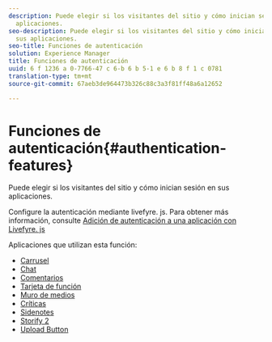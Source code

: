 ```yaml
---
description: Puede elegir si los visitantes del sitio y cómo inician sesión en sus
  aplicaciones.
seo-description: Puede elegir si los visitantes del sitio y cómo inician sesión en
  sus aplicaciones.
seo-title: Funciones de autenticación
solution: Experience Manager
title: Funciones de autenticación
uuid: 6 f 1236 a 0-7766-47 c 6-b 6 b 5-1 e 6 b 8 f 1 c 0781
translation-type: tm+mt
source-git-commit: 67aeb3de964473b326c88c3a3f81ff48a6a12652

---
```



# Funciones de autenticación{#authentication-features}

Puede elegir si los visitantes del sitio y cómo inician sesión en sus aplicaciones.

Configure la autenticación mediante livefyre. js. Para obtener más información, consulte [Adición de autenticación a una aplicación con Livefyre. js](/help/implementation/c-getting-started/c-implementation-process/c-using-livefyre.js-to-create-customize-and-use-apps-on-your-site.md)

Aplicaciones que utilizan esta función:

* [Carrusel](../c-about-apps/c-carousel-app/c-carousel-app.md#c_carousel_app)
* [Chat](../c-about-apps/c-chat-app/c-chat-app.md#c_chat_app)
* [Comentarios](/help/using/c-about-apps/c-comments/c-comments.md)
* [Tarjeta de función](../c-about-apps/c-feature-card-app/c-feature-card-app.md#c_feature_card_app)
* [Muro de medios](../c-about-apps/c-media-wall-app/c-media-wall-app.md#c_media_wall_app)
* [Críticas](../c-about-apps/c-reviews-app/c-reviews-app.md#c_reviews_app)
* [Sidenotes](../c-about-apps/c-sidenotes-app/c-sidenotes-app.md#c_sidenotes_app)
* [Storify 2](../c-about-apps/c-storify2/c-storify2.md#c_storify2)
* [Upload Button](../c-about-apps/c-upload-button-app/c-upload-button-app.md#c_upload_button_app)

